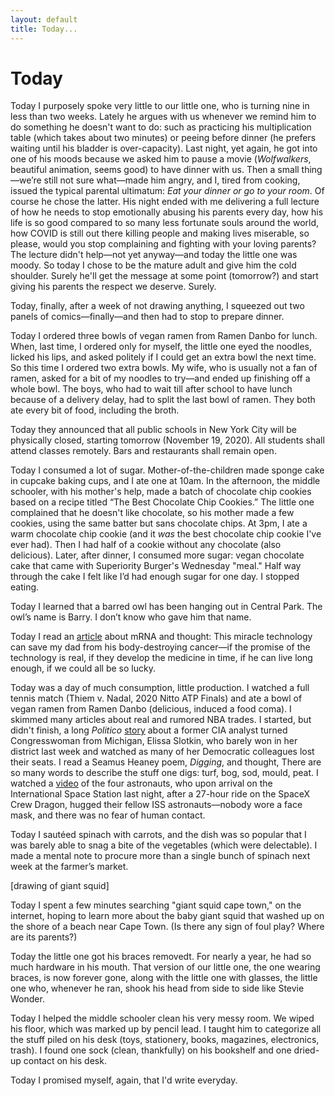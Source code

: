 ```yaml
---
layout: default
title: Today...
---
```

<h1 class="center">Today</h1>

Today I purposely spoke very little to our little one, who is turning nine in less than two weeks. Lately he argues with us whenever we remind him to do something he doesn't want to do: such as practicing his multiplication table (which takes about two minutes) or peeing before dinner (he prefers waiting until his bladder is over-capacity). Last night, yet again, he got into one of his moods because we asked him to pause a movie (*Wolfwalkers*, beautiful animation, seems good) to have dinner with us. Then a small thing—we’re still not sure what—made him angry, and I, tired from cooking, issued the typical parental ultimatum: *Eat your dinner or go to your room*. Of course he chose the latter. His night ended with me delivering a full lecture of how he needs to stop emotionally abusing his parents every day, how his life is so good compared to so many less fortunate souls around the world, how COVID is still out there killing people and making lives miserable, so please, would you stop complaining and fighting with your loving parents? The lecture didn't help––not yet anyway––and today the little one was moody. So today I chose to be the mature adult and give him the cold shoulder. Surely he'll get the message at some point (tomorrow?) and start giving his parents the respect we deserve. Surely.


Today, finally, after a week of not drawing anything, I squeezed out two panels of comics—finally—and then had to stop to prepare dinner.


Today I ordered three bowls of vegan ramen from Ramen Danbo for lunch. When, last time, I ordered only for myself, the little one eyed the noodles, licked his lips, and asked politely if I could get an extra bowl the next time. So this time I ordered two extra bowls. My wife, who is usually not a fan of ramen, asked for a bit of my noodles to try––and ended up finishing off a whole bowl. The boys, who had to wait till after school to have lunch because of a delivery delay, had to split the last bowl of ramen. They both ate every bit of food, including the broth.


Today they announced that all public schools in New York City will be physically closed, starting tomorrow (November 19, 2020). All students shall attend classes remotely. Bars and restaurants shall remain open.


Today I consumed a lot of sugar. Mother-of-the-children made sponge cake in cupcake baking cups, and I ate one at 10am. In the afternoon, the middle schooler, with his mother's help, made a batch of chocolate chip cookies based on a recipe titled “The Best Chocolate Chip Cookies.” The little one complained that he doesn't like chocolate, so his mother made a few cookies, using the same batter but sans chocolate chips. At 3pm, I ate a warm chocolate chip cookie (and it *was* the best chocolate chip cookie I've ever had). Then I had half of a cookie without any chocolate (also delicious). Later, after dinner, I consumed more sugar: vegan chocolate cake that came with Superiority Burger's Wednesday "meal." Half way through the cake I felt like I’d had enough sugar for one day. I stopped eating.


Today I learned that a barred owl has been hanging out in Central Park. The owl’s name is Barry. I don’t know who gave him that name.


Today I read an [article](https://www.statnews.com/2020/11/10/the-story-of-mrna-how-a-once-dismissed-idea-became-a-leading-technology-in-the-covid-vaccine-race/) about mRNA and thought: This miracle technology can save my dad from his body-destroying cancer—if the promise of the technology is real, if they develop the medicine in time, if he can live long enough, if we could all be so lucky.


Today was a day of much consumption, little production. I watched a full tennis match (Thiem v. Nadal, 2020 Nitto ATP Finals) and ate a bowl of vegan ramen from Ramen Danbo (delicious, induced a food coma). I skimmed many articles about real and rumored NBA trades. I started, but didn't finish, a long *Politico* [story](https://www.politico.com/news/magazine/2020/11/13/elissa-slotkin-braces-for-a-democratic-civil-war-436301) about a former CIA analyst turned Congresswoman from Michigan, Elissa Slotkin, who barely won in her district last week and watched as many of her Democratic colleagues lost their seats. I read a Seamus Heaney poem, *Digging*, and thought, There are so many words to describe the stuff one digs: turf, bog, sod, mould, peat. I watched a [video](https://twitter.com/Space_Station/status/1328584819148804096) of the four astronauts, who upon arrival on the International Space Station last night, after a 27-hour ride on the SpaceX Crew Dragon, hugged their fellow ISS astronauts––nobody wore a face mask, and there was no fear of human contact.


Today I sautéed spinach with carrots, and the dish was so popular that I was barely able to snag a bite of the vegetables (which were delectable). I made a mental note to procure more than a single bunch of spinach next week at the farmer’s market.


[drawing of giant squid]


Today I spent a few minutes searching "giant squid cape town," on the internet, hoping to learn more about the baby giant squid that washed up on the shore of a beach near Cape Town. (Is there any sign of foul play? Where are its parents?)


Today the little one got his braces removedt. For nearly a year, he had so much hardware in his mouth. That version of our little one, the one wearing braces, is now forever gone, along with the little one with glasses, the little one who, whenever he ran, shook his head from side to side like Stevie Wonder.

Today I helped the middle schooler clean his very messy room. We wiped his floor, which was marked up by pencil lead. I taught him to categorize all the stuff piled on his desk (toys, stationery, books, magazines, electronics, trash). I found one sock (clean, thankfully) on his bookshelf and one dried-up contact on his desk.

Today I promised myself, again, that I'd write everyday.
